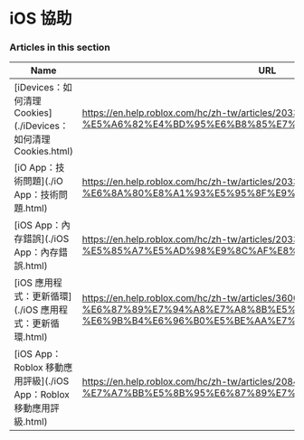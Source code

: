 # iOS 協助  
### Articles in this section
Name|URL
-|-
[iDevices：如何清理 Cookies](./iDevices：如何清理 Cookies.html) |https://en.help.roblox.com/hc/zh-tw/articles/203313530-iDevices-%E5%A6%82%E4%BD%95%E6%B8%85%E7%90%86-Cookies
[iO App：技術問題](./iO App：技術問題.html) |https://en.help.roblox.com/hc/zh-tw/articles/203313470-iO-App-%E6%8A%80%E8%A1%93%E5%95%8F%E9%A1%8C
[iOS App：內存錯誤](./iOS App：內存錯誤.html) |https://en.help.roblox.com/hc/zh-tw/articles/203313540-iOS-App-%E5%85%A7%E5%AD%98%E9%8C%AF%E8%AA%A4
[iOS 應用程式：更新循環](./iOS 應用程式：更新循環.html) |https://en.help.roblox.com/hc/zh-tw/articles/360000361586-iOS-%E6%87%89%E7%94%A8%E7%A8%8B%E5%BC%8F-%E6%9B%B4%E6%96%B0%E5%BE%AA%E7%92%B0
[iOS App：Roblox 移動應用評級](./iOS App：Roblox 移動應用評級.html) |https://en.help.roblox.com/hc/zh-tw/articles/208478126-iOS-App-Roblox-%E7%A7%BB%E5%8B%95%E6%87%89%E7%94%A8%E8%A9%95%E7%B4%9A